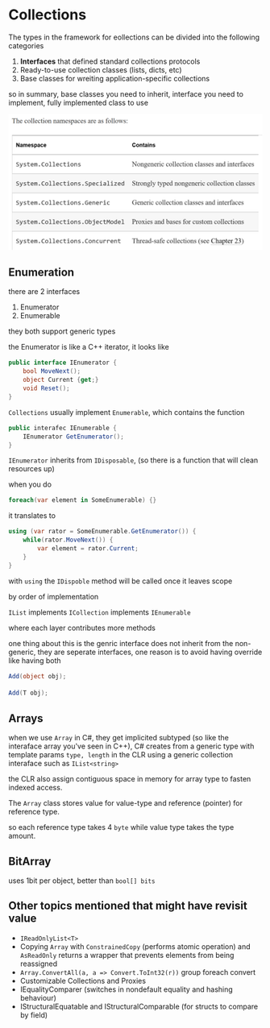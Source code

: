 # Collections

The types in the framework for eollections can be divided into the following categories

1. __Interfaces__ that defined standard collections protocols
2. Ready-to-use collection classes (lists, dicts, etc)
3. Base classes for wreiting application-specific collections

so in summary, base classes you need to inherit, interface you need to implement, fully implemented class to use

![ic][collection]

[collection]:images/collections.PNG

## Enumeration

there are 2 interfaces

1. Enumerator
2. Enumerable

they both support generic types

the Enumerator is like a C++ iterator, it looks like

```C#
public interface IEnumerator {
    bool MoveNext();
    object Current {get;}
    void Reset();
}
```

`Collections` usually implement `Enumerable`, which contains the function

```C#
public interafec IEnumerable {
    IEnumerator GetEnumerator();
}
```

`IEnumerator` inherits from `IDisposable`, (so there is a function that will clean resources up)

when you do

```C#
foreach(var element in SomeEnumerable) {}
```

it translates to

```C#
using (var rator = SomeEnumerable.GetEnumerator()) {
    while(rator.MoveNext()) {
        var element = rator.Current;
    }
}
```

with `using` the `IDispoble` method will be called once it leaves scope

by order of implementation

`IList` implements `ICollection` implements `IEnumerable`

where each layer contributes more methods

one thing about this is the genric interface does not inherit from the non-generic, they are seperate interfaces, one reason is to avoid having override like having both

```C#
Add(object obj);

Add(T obj);
```

## Arrays

when we use `Array` in C#, they get implicited subtyped (so like the interaface array you've seen in C++), C# creates from a generic type with template params `type, length` in the CLR using a generic collection interaface such as `IList<string>`

the CLR also assign contiguous space in memory for array type to fasten indexed access.

The `Array` class stores value for value-type and reference (pointer) for reference type.

so each reference type takes 4 `byte` while value type takes the type amount.

## BitArray

uses 1bit per object, better than `bool[] bits`

## Other topics mentioned that might have revisit value

* `IReadOnlyList<T>`
* Copying `Array` with `ConstrainedCopy` (performs atomic operation) and `AsReadOnly` returns a wrapper that prevents elements from being reassigned
* `Array.ConvertAll(a, a => Convert.ToInt32(r))` group foreach convert
* Customizable Collections and Proxies
* IEqualityComparer (switches in nondefault equality and hashing behaviour)
* IStructuralEquatable and IStructuralComparable (for structs to compare by field)